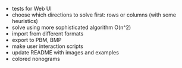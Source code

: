 - tests for Web UI
- choose which directions to solve first: rows or columns (with some heuristics)
- solve using more sophisticated algorithm O(n^2)
- import from different formats
- export to PBM, BMP
- make user interaction scripts
- update README with images and examples
- colored nonograms
